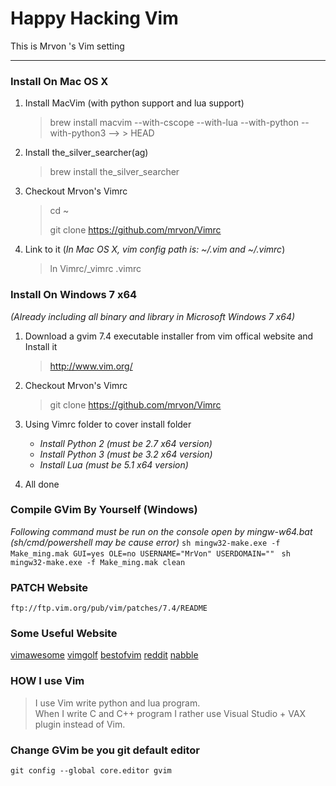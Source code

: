 # Happy Hacking Vim #
This is Mrvon 's Vim setting 

----------

### Install On Mac OS X ###

1. Install MacVim (with python support and lua support)
	> brew install macvim --with-cscope --with-lua --with-python --with-python3 --> > HEAD

2. Install the_silver_searcher(ag)
	> brew install the_silver_searcher

3. Checkout Mrvon's Vimrc
	> cd ~
	>
	> git clone https://github.com/mrvon/Vimrc

4. Link to it (*In Mac OS X, vim config path is: ~/.vim and ~/.vimrc*)
	> ln Vimrc/_vimrc .vimrc

### Install On Windows 7 x64 ###
*(Already including all binary and library in Microsoft Windows 7 x64)*

1. Download a gvim 7.4 executable installer from vim offical website and Install it
	> http://www.vim.org/ 

2. Checkout Mrvon's Vimrc
	> git clone https://github.com/mrvon/Vimrc

3. Using Vimrc folder to cover install folder
	+ *Install Python 2 (must be 2.7 x64 version)*
	+ *Install Python 3 (must be 3.2 x64 version)*
	+ *Install Lua 	 (must be 5.1 x64 version)*

4. All done
 
### Compile GVim By Yourself (Windows) ###
*Following command must be run on the console open by mingw-w64.bat
 (sh/cmd/powershell may be cause error)*
	```sh
	mingw32-make.exe -f Make_ming.mak GUI=yes OLE=no USERNAME="MrVon" USERDOMAIN=""
	```
	```sh
	mingw32-make.exe -f Make_ming.mak clean
	```
### PATCH Website ###
    ftp://ftp.vim.org/pub/vim/patches/7.4/README

### Some Useful Website ###
[vimawesome](http://vimawesome.com/)
[vimgolf](http://vimgolf.com/)
[bestofvim](http://bestofvim.com/)
[reddit](http://www.reddit.com/r/vim/)
[nabble](http://vim.1045645.n5.nabble.com/)

### HOW I use Vim
> I use Vim write python and lua program.<br>
> When I write C and C++ program I rather
> use Visual Studio + VAX plugin instead of Vim.

### Change GVim be you git default editor
    git config --global core.editor gvim
